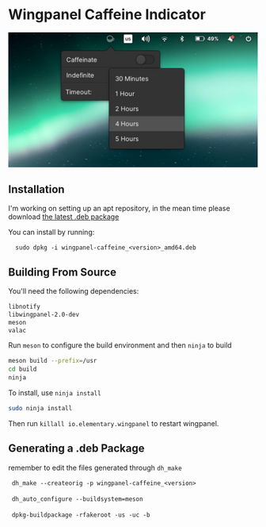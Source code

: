 # Wingpanel Caffeine Indicator

<img src="https://raw.githubusercontent.com/jdmg94/wingpanel-caffeine/main/assets/screenshot.jpeg" alt="wingpanel caffeine popover with toggle switch off" />

## Installation 

I'm working on setting up an apt repository, in the mean time please download [the latest .deb package](https://github.com/jdmg94/wingpanel-caffeine/releases/)

You can install by running:

```
  sudo dpkg -i wingpanel-caffeine_<version>_amd64.deb
```


## Building From Source

You'll need the following dependencies:

```
libnotify
libwingpanel-2.0-dev
meson
valac
```

Run `meson` to configure the build environment and then `ninja` to build

```bash
meson build --prefix=/usr
cd build
ninja
```

To install, use `ninja install`

```bash
sudo ninja install
```

Then run `killall io.elementary.wingpanel` to restart wingpanel.


## Generating a .deb Package

remember to edit the files generated through `dh_make`

```
 dh_make --createorig -p wingpanel-caffeine_<version> 

 dh_auto_configure --buildsystem=meson

 dpkg-buildpackage -rfakeroot -us -uc -b      
```